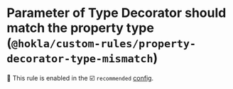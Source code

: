 # Parameter of Type Decorator should match the property type (`@hokla/custom-rules/property-decorator-type-mismatch`)

💼 This rule is enabled in the ☑️ `recommended` [config](https://github.com/hokla-org/eslint-plugin-custom-rules).

<!-- end auto-generated rule header -->
